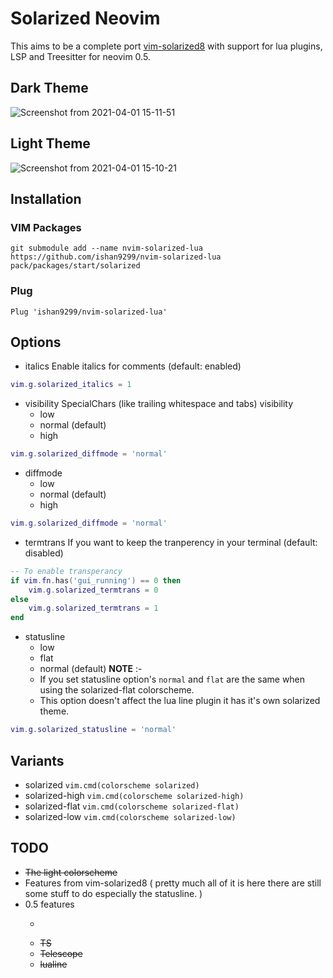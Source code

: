 # Solarized Neovim

This aims to be a complete port [vim-solarized8](https://github.com/lifepillar/vim-solarized8) with support for lua
plugins, LSP and Treesitter for neovim 0.5.

## Dark Theme

![Screenshot from 2021-04-01 15-11-51](https://user-images.githubusercontent.com/47824004/113275791-c9346480-92fc-11eb-8878-2504eda2a5c9.png)


## Light Theme

![Screenshot from 2021-04-01 15-10-21](https://user-images.githubusercontent.com/47824004/113275723-b4f06780-92fc-11eb-97e6-23dce847e0a7.png)

## Installation

### VIM Packages
```
git submodule add --name nvim-solarized-lua https://github.com/ishan9299/nvim-solarized-lua
pack/packages/start/solarized
```

### Plug
```
Plug 'ishan9299/nvim-solarized-lua'
```

## Options
- italics
Enable italics for comments (default: enabled)
```lua
vim.g.solarized_italics = 1
```

- visibility
SpecialChars (like trailing whitespace and tabs) visibility
  + low
  + normal (default)
  + high
```lua
vim.g.solarized_diffmode = 'normal'
```

- diffmode
  + low
  + normal (default)
  + high
```lua
vim.g.solarized_diffmode = 'normal'
```

- termtrans
If you want to keep the tranperency in your terminal (default: disabled)
```lua
-- To enable transperancy
if vim.fn.has('gui_running') == 0 then
    vim.g.solarized_termtrans = 0
else
    vim.g.solarized_termtrans = 1
end
```

- statusline
  + low
  + flat
  + normal (default)
  **NOTE** :-
  - If you set statusline option's `normal` and `flat` are the same when using the solarized-flat colorscheme.
  - This option doesn't affect the lua line plugin it has it's own solarized theme.
 ```lua
 vim.g.solarized_statusline = 'normal'
 ```

## Variants
- solarized `vim.cmd(colorscheme solarized)`
- solarized-high `vim.cmd(colorscheme solarized-high)`
- solarized-flat `vim.cmd(colorscheme solarized-flat)`
- solarized-low `vim.cmd(colorscheme solarized-low)`

## TODO

- ~~The light colorscheme~~
- Features from vim-solarized8 ( pretty much all of it is here there are still some stuff to do especially the
  statusline. )
- 0.5 features
   + ~~~LSP~
   + ~~TS~~
   + ~~Telescope~~
   + ~~lualine~~
